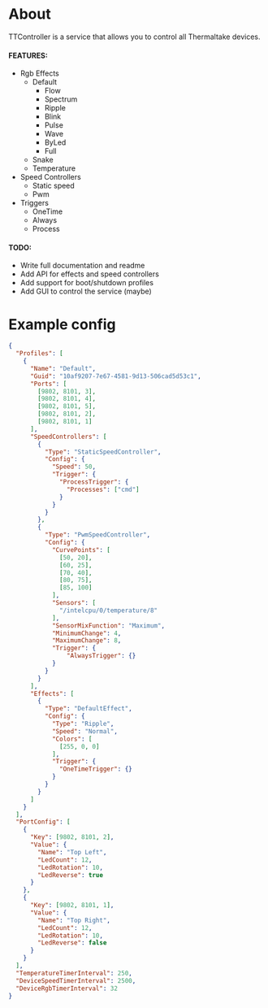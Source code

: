 # About
TTController is a service that allows you to control all Thermaltake devices.

#### FEATURES:
* Rgb Effects
  * Default
    * Flow
    * Spectrum
    * Ripple
    * Blink
    * Pulse
    * Wave
    * ByLed
    * Full
  * Snake
  * Temperature
* Speed Controllers
  * Static speed
  * Pwm
* Triggers
  * OneTime
  * Always
  * Process

#### TODO:
* Write full documentation and readme
* Add API for effects and speed controllers
* Add support for boot/shutdown profiles
* Add GUI to control the service (maybe)

# Example config
```json
{
  "Profiles": [
    {
      "Name": "Default",
      "Guid": "10af9207-7e67-4581-9d13-506cad5d53c1",
      "Ports": [
        [9802, 8101, 3],
        [9802, 8101, 4],
        [9802, 8101, 5],
        [9802, 8101, 2],
        [9802, 8101, 1]
      ],
      "SpeedControllers": [
        {
          "Type": "StaticSpeedController", 
          "Config": {
            "Speed": 50,
            "Trigger": {
              "ProcessTrigger": {
                "Processes": ["cmd"]
              }
            }
          }
        },
        {
          "Type": "PwmSpeedController", 
          "Config": {
            "CurvePoints": [
              [50, 20],
              [60, 25],
              [70, 40],
              [80, 75],
              [85, 100]
            ],
            "Sensors": [
              "/intelcpu/0/temperature/8"
            ],
            "SensorMixFunction": "Maximum",
            "MinimumChange": 4,
            "MaximumChange": 8,
            "Trigger": {
                "AlwaysTrigger": {}
            }
          }
        }
      ],
      "Effects": [
        {
          "Type": "DefaultEffect",
          "Config": {
            "Type": "Ripple",
            "Speed": "Normal",
            "Colors": [
              [255, 0, 0]
            ],
            "Trigger": {
              "OneTimeTrigger": {}
            }
          }
        }
      ]
    }
  ],
  "PortConfig": [
    {
      "Key": [9802, 8101, 2],
      "Value": {
        "Name": "Top Left",
        "LedCount": 12,
        "LedRotation": 10,
        "LedReverse": true
      }
    },
    {
      "Key": [9802, 8101, 1],
      "Value": {
        "Name": "Top Right",
        "LedCount": 12,
        "LedRotation": 10,
        "LedReverse": false
      }
    }
  ],
  "TemperatureTimerInterval": 250,
  "DeviceSpeedTimerInterval": 2500,
  "DeviceRgbTimerInterval": 32
}
```
